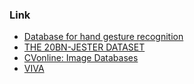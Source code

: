 ### Link
* [Database for hand gesture recognition](http://sun.aei.polsl.pl/~mkawulok/gestures/)
* [THE 20BN-JESTER DATASET](https://www.twentybn.com/datasets/jester)
* [CVonline: Image Databases](http://homepages.inf.ed.ac.uk/rbf/CVonline/Imagedbase.htm)
* [VIVA](http://cvrr.ucsd.edu/vivachallenge/index.php/hands/hand-detection/)
